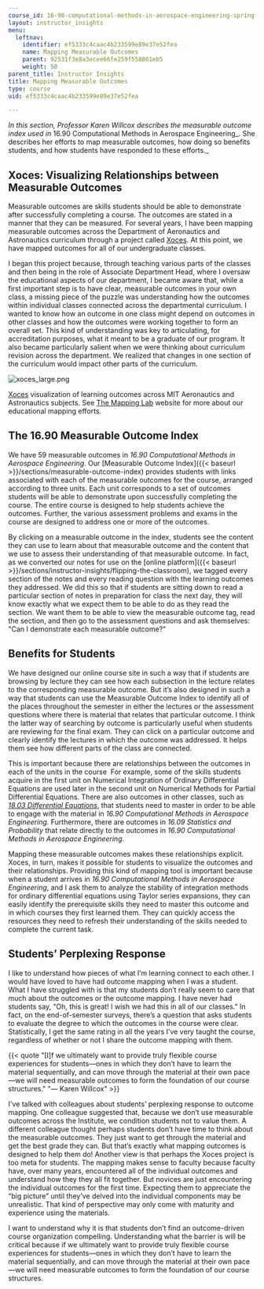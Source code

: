 ```yaml
---
course_id: 16-90-computational-methods-in-aerospace-engineering-spring-2014
layout: instructor_insights
menu:
  leftnav:
    identifier: ef5333c4caac4b233599e89e37e52fea
    name: Mapping Measurable Outcomes
    parent: 92531f3e8a3ecee66fe259f558861eb5
    weight: 50
parent_title: Instructor Insights
title: Mapping Measurable Outcomes
type: course
uid: ef5333c4caac4b233599e89e37e52fea

---
```


_In this section, Professor Karen Willcox describes the measurable outcome index used in_ 16.90 Computational Methods in Aerospace Engineering_. She describes her efforts to map measurable outcomes, how doing so benefits students, and how students have responded to these efforts._

Xoces: Visualizing Relationships between Measurable Outcomes
------------------------------------------------------------

Measurable outcomes are skills students should be able to demonstrate after successfully completing a course. The outcomes are stated in a manner that they can be measured. For several years, I have been mapping measurable outcomes across the Department of Aeronautics and Astronautics curriculum through a project called [Xoces](https://xoces.mit.edu). At this point, we have mapped outcomes for all of our undergraduate classes.

I began this project because, through teaching various parts of the classes and then being in the role of Associate Department Head, where I oversaw the educational aspects of our department, I became aware that, while a first important step is to have clear, measurable outcomes in your own class, a missing piece of the puzzle was understanding how the outcomes within individual classes connected across the departmental curriculum. I wanted to know how an outcome in one class might depend on outcomes in other classes and how the outcomes were working together to form an overall set. This kind of understanding was key to articulating, for accreditation purposes, what it meant to be a graduate of our program. It also became particularly salient when we were thinking about curriculum revision across the department. We realized that changes in one section of the curriculum would impact other parts of the curriculum.

![xoces_large.png](/coursemedia/16-90-computational-methods-in-aerospace-engineering-spring-2014/be346f7e4f4700e39bb489c282323827_xoces_large.png)  

[Xoces](https://xoces.mit.edu) visualization of learning outcomes across MIT Aeronautics and Astronautics subjects. See [The Mapping Lab](http://mapping.mit.edu/) website for more about our educational mapping efforts.

The 16.90 Measurable Outcome Index
----------------------------------

We have 59 measurable outcomes in _16.90 Computational Methods in Aerospace Engineering_. Our [Measurable Outcome Index]({{< baseurl >}}/sections/measurable-outcome-index) provides students with links associated with each of the measurable outcomes for the course, arranged according to three units. Each unit corresponds to a set of outcomes students will be able to demonstrate upon successfully completing the course. The entire course is designed to help students achieve the outcomes. Further, the various assessment problems and exams in the course are designed to address one or more of the outcomes.

By clicking on a measurable outcome in the index, students see the content they can use to learn about that measurable outcome and the content that we use to assess their understanding of that measurable outcome. In fact, as we converted our notes for use on the [online platform]({{< baseurl >}}/sections/instructor-insights/flipping-the-classroom), we tagged every section of the notes and every reading question with the learning outcomes they addressed. We did this so that if students are sitting down to read a particular section of notes in preparation for class the next day, they will know exactly what we expect them to be able to do as they read the section. We want them to be able to view the measurable outcome tag, read the section, and then go to the assessment questions and ask themselves: "Can I demonstrate each measurable outcome?"

Benefits for Students
---------------------

We have designed our online course site in such a way that if students are browsing by lecture they can see how each subsection in the lecture relates to the corresponding measurable outcome. But it’s also designed in such a way that students can use the Measurable Outcome Index to identify all of the places throughout the semester in either the lectures or the assessment questions where there is material that relates that particular outcome. I think the latter way of searching by outcome is particularly useful when students are reviewing for the final exam. They can click on a particular outcome and clearly identify the lectures in which the outcome was addressed. It helps them see how different parts of the class are connected.

This is important because there are relationships between the outcomes in each of the units in the course  For example, some of the skills students acquire in the first unit on Numerical Integration of Ordinary Differential Equations are used later in the second unit on Numerical Methods for Partial Differential Equations. There are also outcomes in other classes, such as _[18.03 Differential Equations](/courses/18-03sc-differential-equations-fall-2011/)_, that students need to master in order to be able to engage with the material in _16.90 Computational Methods in Aerospace Engineering._ Furthermore, there are outcomes in _16.09 Statistics and Probability_ that relate directly to the outcomes in _16.90 Computational Methods in Aerospace Engineering_.

Mapping these measurable outcomes makes these relationships explicit. Xoces, in turn, makes it possible for students to visualize the outcomes and their relationships. Providing this kind of mapping tool is important because when a student arrives in _16.90 Computational Methods in Aerospace Engineering_, and I ask them to analyze the stability of integration methods for ordinary differential equations using Taylor series expansions, they can easily identify the prerequisite skills they need to master this outcome and in which courses they first learned them. They can quickly access the resources they need to refresh their understanding of the skills needed to complete the current task.

Students’ Perplexing Response
-----------------------------

I like to understand how pieces of what I’m learning connect to each other. I would have loved to have had outcome mapping when I was a student. What I have struggled with is that my students don’t really seem to care that much about the outcomes or the outcome mapping. I have never had students say, “Oh, this is great! I wish we had this in all of our classes.” In fact, on the end-of-semester surveys, there’s a question that asks students to evaluate the degree to which the outcomes in the course were clear. Statistically, I get the same rating in all the years I’ve very taught the course, regardless of whether or not I share the outcome mapping with them.

{{< quote "[I]f we ultimately want to provide truly flexible course experiences for students—ones in which they don’t have to learn the material sequentially, and can move through the material at their own pace—we will need measurable outcomes to form the foundation of our course structures." "— Karen Willcox" >}}

I've talked with colleagues about students’ perplexing response to outcome mapping. One colleague suggested that, because we don’t use measurable outcomes across the Institute, we condition students not to value them. A different colleague thought perhaps students don’t have time to think about the measurable outcomes. They just want to get through the material and get the best grade they can. But that’s exactly what mapping outcomes is designed to help them do! Another view is that perhaps the Xoces project is too meta for students. The mapping makes sense to faculty because faculty have, over many years, encountered all of the individual outcomes and understand how they they all fit together. But novices are just encountering the individual outcomes for the first time. Expecting them to appreciate the “big picture” until they’ve delved into the individual components may be unrealistic. That kind of perspective may only come with maturity and experience using the materials.

I want to understand why it is that students don’t find an outcome-driven course organization compelling. Understanding what the barrier is will be critical because if we ultimately want to provide truly flexible course experiences for students—ones in which they don’t have to learn the material sequentially, and can move through the material at their own pace—we will need measurable outcomes to form the foundation of our course structures.